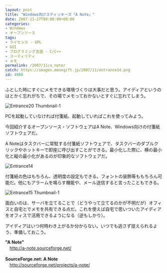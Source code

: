 ```yaml
---
layout: post
title: "Windows向けスティッキーズ「A Note」"
date: 2007-11-27T09:00:00+09:00
categories:
- Windows
- オープンソース
tags: 
- ライセンス - GPL
- GUI
- プログラミング言語 - C/C++
- ユーティリティ
- メモ
permalink: /2007/11/a_note/
catch: https://images.moongift.jp/2007/11/entrance14.png
id: 4988
---
```

ふとした時にすぐにメモできる環境づくりは大事だと思う。アイディアというのはとかく忘れがちで、その場でメモっておかないとすぐに忘れてしまう。   
  
 ![Entrance20 Thumbnail-1](https://images.moongift.jp/2007/11/entrance20-thumbnail-1.png)  
  
PCを起動していなければ付箋紙、起動していればこれを使ってみよう。   
  
今回紹介するオープンソース・ソフトウェアはA Note、Windows向けの付箋紙ソフトウェアだ。   
<!--more-->  
A Noteはタスクバーに常駐する付箋紙ソフトウェアで、タスクバーのダブルクリックやホットキーで即座に呼び出すことができる。最小化した際に、横の最小化と縦の最小化があるのが印象的なソフトウェアだ。   
  
 ![Entrance14](https://images.moongift.jp/2007/11/entrance14.png)  
  
付箋紙の色はもちろん、透明度の設定もできる。フォントの装飾等ももちろん可能だ。他にもアラームを鳴らす機能や、メール送信すると言ったこともできる。   
  
 ![Entrance15 Thumbnail-1](https://images.moongift.jp/2007/11/entrance15-thumbnail-1.png)  
  
面白いのは、サーバを立てることで（どうやって立てるのかが不明だが）オフィスと自宅とでメモを共有できる点だ。これを使えば自宅で思いついたアイディアをオフィスで活用できるようになる（逆もしかり）。   
  
アイディアはいつ何時わき上がるか分からない。いつでも逃さず捉えられるよう、準備しておこう。   
  
**"A Note"**   
　[http://a-note.sourceforge.net/   
](http://a-note.sourceforge.net/)  
**SourceForge.net: A Note**   
　[http://sourceforge.net/projects/a-note/   
](http://sourceforge.net/projects/a-note/)

